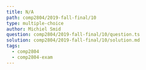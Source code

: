 ```yaml
---
title: N/A
path: comp2804/2019-fall-final/10
type: multiple-choice
author: Michiel Smid
question: comp2804/2019-fall-final/10/question.ts
solution: comp2804/2019-fall-final/10/solution.md
tags:
  - comp2804
  - comp2804-exam
---
```

